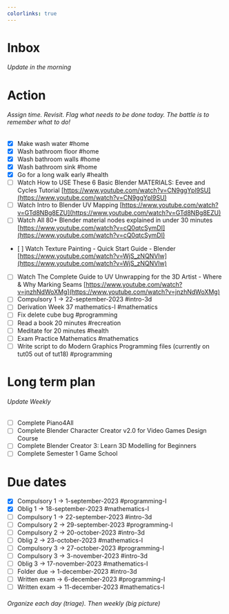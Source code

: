 ```yaml
---
colorlinks: true
---
```


# Inbox
###### Update in the morning

# Action
###### Assign time. Revisit. Flag what needs to be done today. The battle is to remember what to do!

* [x] Make wash water #home
* [x] Wash bathroom floor #home
* [x] Wash bathroom walls #home
* [x] Wash bathroom sink #home
* [x] Go for a long walk early #health
* [ ] Watch How to USE These 6 Basic Blender MATERIALS: Eevee and Cycles Tutorial [https://www.youtube.com/watch?v=CN9ggYpl9SU](https://www.youtube.com/watch?v=CN9ggYpl9SU)
* [ ] Watch Intro to Blender UV Mapping [https://www.youtube.com/watch?v=GTd8NBg8EZU](https://www.youtube.com/watch?v=GTd8NBg8EZU)
* [ ] Watch All 80+ Blender material nodes explained in under 30 minutes [https://www.youtube.com/watch?v=cQ0qtcSymDI](https://www.youtube.com/watch?v=cQ0qtcSymDI)
* [ ] Watch Texture Painting - Quick Start Guide - Blender [https://www.youtube.com/watch?v=WjS_zNQNVlw](https://www.youtube.com/watch?v=WjS_zNQNVlw)
* [ ] Watch The Complete Guide to UV Unwrapping for the 3D Artist - Where & Why Marking Seams [https://www.youtube.com/watch?v=jnzhNdWoXMg](https://www.youtube.com/watch?v=jnzhNdWoXMg)
* [ ] Compulsory 1 -> 22-september-2023 #intro-3d
* [ ] Derivation Week 37 mathematics-I #mathematics
* [ ] Fix delete cube bug #programming
* [ ] Read a book 20 minutes #recreation
* [ ] Meditate for 20 minutes #health
* [ ] Exam Practice Mathematics #mathematics
* [ ] Write script to do Modern Graphics Programming files (currently on tut05 out of tut18) #programming

# Long term plan
###### Update Weekly

* [ ] Complete Piano4All
* [ ] Complete Blender Character Creator v2.0 for Video Games Design Course
* [ ] Complete Blender Creator 3: Learn 3D Modelling for Beginners
* [ ] Complete Semester 1 Game School

# Due dates

* [x] Compulsory 1 -> 1-september-2023  #programming-I 
* [x] Oblig 1      -> 18-september-2023 #mathematics-I
* [ ] Compulsory 1 -> 22-september-2023 #intro-3d
* [ ] Compulsory 2 -> 29-september-2023 #programming-I
* [ ] Compulsory 2 -> 20-october-2023   #intro-3d
* [ ] Oblig 2      -> 23-october-2023   #mathematics-I
* [ ] Compulsory 3 -> 27-october-2023   #programming-I
* [ ] Compulsory 3 -> 3-november-2023   #intro-3d
* [ ] Oblig 3      -> 17-november-2023  #mathematics-I
* [ ] Folder due   -> 1-december-2023   #intro-3d
* [ ] Written exam -> 6-december-2023   #programming-I
* [ ] Written exam -> 11-december-2023  #mathematics-I

###### Organize each day (triage). Then weekly (big picture)

